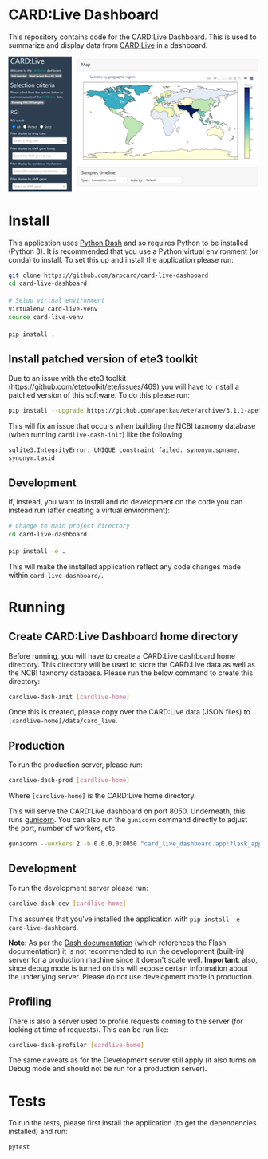 # CARD:Live Dashboard

This repository contains code for the CARD:Live Dashboard. This is used to summarize and display data from [CARD:Live][] in a dashboard.

![card-live-overview.png][]

# Install

This application uses [Python Dash][] and so requires Python to be installed (Python 3). It is recommended that you use a Python virtual environment (or conda) to install. To set this up and install the application please run:

```bash
git clone https://github.com/arpcard/card-live-dashboard
cd card-live-dashboard

# Setup virtual environment
virtualenv card-live-venv
source card-live-venv

pip install .
```

## Install patched version of ete3 toolkit

Due to an issue with the ete3 toolkit (<https://github.com/etetoolkit/ete/issues/469>) you will have to install a patched version of this software. To do this please run:

```bash
pip install --upgrade https://github.com/apetkau/ete/archive/3.1.1-apetkau1.tar.gz
```

This will fix an issue that occurs when building the NCBI taxnomy database (when running `cardlive-dash-init`) like the following:

```
sqlite3.IntegrityError: UNIQUE constraint failed: synonym.spname, synonym.taxid 
```

## Development

If, instead, you want to install and do development on the code you can instead run (after creating a virtual environment):

```bash
# Change to main project directory
cd card-live-dashboard

pip install -e .
```

This will make the installed application reflect any code changes made within `card-live-dashboard/`.

# Running

## Create CARD:Live Dashboard home directory

Before running, you will have to create a CARD:Live dashboard home directory. This directory will be used to store the CARD:Live data as well as the NCBI taxnomy database. Please run the below command to create this directory:

```bash
cardlive-dash-init [cardlive-home]
```

Once this is created, please copy over the CARD:Live data (JSON files) to `[cardlive-home]/data/card_live`.

## Production

To run the production server, please run:

```bash
cardlive-dash-prod [cardlive-home]
```

Where `[cardlive-home]` is the CARD:Live home directory.

This will serve the CARD:Live dashboard on port 8050. Underneath, this runs [gunicorn][]. You can also run the `gunicorn` command directly to adjust the port, number of workers, etc.

```bash
gunicorn --workers 2 -b 0.0.0.0:8050 "card_live_dashboard.app:flask_app(card_live_home='[cardlive-home]')" --timeout 600 --log-level debug
```

## Development

To run the development server please run:

```bash
cardlive-dash-dev [cardlive-home]
```

This assumes that you've installed the application with `pip install -e card-live-dashboard`.

**Note**: As per the [Dash documentation][dash-deployment] (which references the Flash documentation) it is not recommended to run the development (built-in) server for a production machine since it doesn't scale well. **Important**: also, since debug mode is turned on this will expose certain information about the underlying server. Please do not use development mode in production.

## Profiling

There is also a server used to profile requests coming to the server (for looking at time of requests). This can be run like:

```bash
cardlive-dash-profiler [cardlive-home]
```

The same caveats as for the Development server still apply (it also turns on Debug mode and should not be run for a production server).

# Tests

To run the tests, please first install the application (to get the dependencies installed) and run:

```bash
pytest
```

[dash-deployment]: https://dash.plotly.com/deployment
[gunicorn]: https://docs.gunicorn.org
[CARD:Live]: https://card.mcmaster.ca/live
[Python Dash]: https://plotly.com/dash/
[card-live-overview.png]: images/card-live-overview.png
